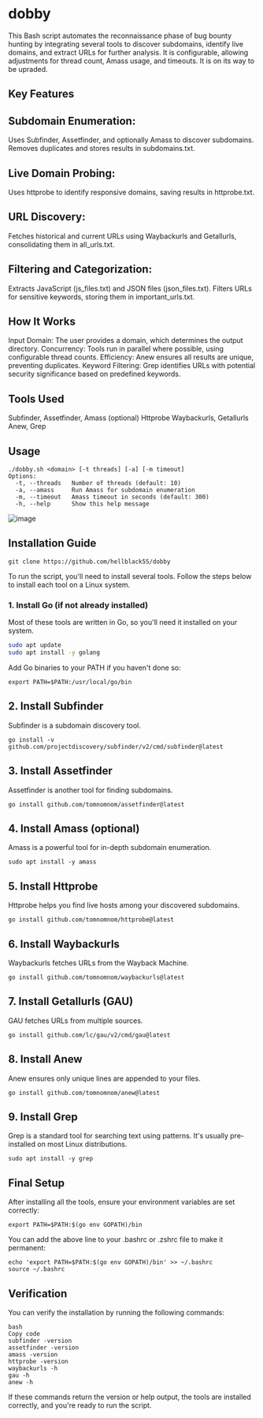 # dobby
This Bash script automates the reconnaissance phase of bug bounty hunting by integrating several tools to discover subdomains, identify live domains, and extract URLs for further analysis. It is configurable, allowing adjustments for thread count, Amass usage, and timeouts. It is on its way to be upraded.

## Key Features

## Subdomain Enumeration:
Uses Subfinder, Assetfinder, and optionally Amass to discover subdomains.
Removes duplicates and stores results in subdomains.txt.

## Live Domain Probing:
Uses httprobe to identify responsive domains, saving results in httprobe.txt.

## URL Discovery:
Fetches historical and current URLs using Waybackurls and Getallurls, consolidating them in all_urls.txt.

## Filtering and Categorization:
Extracts JavaScript (js_files.txt) and JSON files (json_files.txt).
Filters URLs for sensitive keywords, storing them in important_urls.txt.

## How It Works
Input Domain: The user provides a domain, which determines the output directory.
Concurrency: Tools run in parallel where possible, using configurable thread counts.
Efficiency: Anew ensures all results are unique, preventing duplicates.
Keyword Filtering: Grep identifies URLs with potential security significance based on predefined keywords.

## Tools Used
Subfinder, Assetfinder, Amass (optional)
Httprobe
Waybackurls, Getallurls
Anew, Grep

## Usage
```
./dobby.sh <domain> [-t threads] [-a] [-m timeout]
Options:
  -t, --threads   Number of threads (default: 10)
  -a, --amass     Run Amass for subdomain enumeration
  -m, --timeout   Amass timeout in seconds (default: 300)
  -h, --help      Show this help message
```

![image](https://github.com/user-attachments/assets/d249c2d6-6a8b-4b2d-8b77-e6156c5b93f3)



## Installation Guide

```
git clone https://github.com/hellblack55/dobby
```

To run the script, you'll need to install several tools. Follow the steps below to install each tool on a Linux system.

### 1. Install Go (if not already installed)
Most of these tools are written in Go, so you'll need it installed on your system.

```bash
sudo apt update
sudo apt install -y golang
```

Add Go binaries to your PATH if you haven't done so:
```
export PATH=$PATH:/usr/local/go/bin
```

## 2. Install Subfinder
Subfinder is a subdomain discovery tool.

```
go install -v github.com/projectdiscovery/subfinder/v2/cmd/subfinder@latest
```

## 3. Install Assetfinder
Assetfinder is another tool for finding subdomains.
```
go install github.com/tomnomnom/assetfinder@latest
```

## 4. Install Amass (optional)
Amass is a powerful tool for in-depth subdomain enumeration.
```
sudo apt install -y amass
```

## 5. Install Httprobe
Httprobe helps you find live hosts among your discovered subdomains.
```
go install github.com/tomnomnom/httprobe@latest
```

## 6. Install Waybackurls
Waybackurls fetches URLs from the Wayback Machine.
```
go install github.com/tomnomnom/waybackurls@latest
```

## 7. Install Getallurls (GAU)
GAU fetches URLs from multiple sources.
```
go install github.com/lc/gau/v2/cmd/gau@latest
```

## 8. Install Anew
Anew ensures only unique lines are appended to your files.
```
go install github.com/tomnomnom/anew@latest
```

## 9. Install Grep
Grep is a standard tool for searching text using patterns. It's usually pre-installed on most Linux distributions.
```
sudo apt install -y grep
```

## Final Setup
After installing all the tools, ensure your environment variables are set correctly:
```
export PATH=$PATH:$(go env GOPATH)/bin
```

You can add the above line to your .bashrc or .zshrc file to make it permanent:
```
echo 'export PATH=$PATH:$(go env GOPATH)/bin' >> ~/.bashrc
source ~/.bashrc
```

## Verification
You can verify the installation by running the following commands:
```
bash
Copy code
subfinder -version
assetfinder -version
amass -version
httprobe -version
waybackurls -h
gau -h
anew -h
```

If these commands return the version or help output, the tools are installed correctly, and you're ready to run the script.
